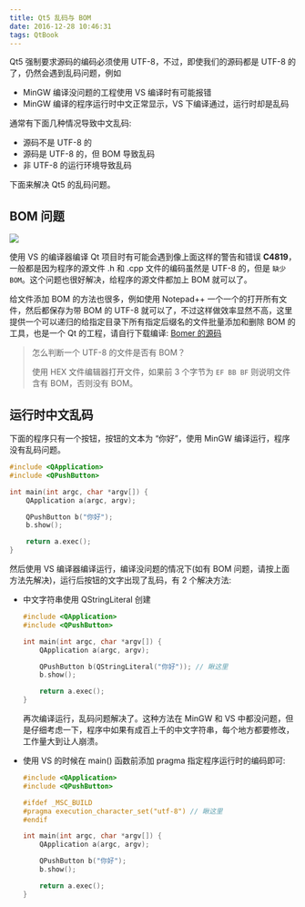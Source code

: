 ```yaml
---
title: Qt5 乱码与 BOM
date: 2016-12-28 10:46:31
tags: QtBook
---
```


Qt5 强制要求源码的编码必须使用 UTF-8，不过，即使我们的源码都是 UTF-8 的了，仍然会遇到乱码问题，例如

* MinGW 编译没问题的工程使用 VS 编译时有可能报错
* MinGW 编译的程序运行时中文正常显示，VS 下编译通过，运行时却是乱码

通常有下面几种情况导致中文乱码:

* 源码不是 UTF-8 的
* 源码是 UTF-8 的，但 BOM 导致乱码
* 非 UTF-8 的运行环境导致乱码

下面来解决 Qt5 的乱码问题。<!--more-->

## BOM 问题

![](/img/qt/BOM.png)

使用 VS 的编译器编译 Qt 项目时有可能会遇到像上面这样的警告和错误 **C4819**，一般都是因为程序的源文件 .h 和 .cpp 文件的编码虽然是 UTF-8 的，但是 `缺少 BOM`。这个问题也很好解决，给程序的源文件都加上 BOM 就可以了。

给文件添加 BOM 的方法也很多，例如使用 Notepad++ 一个一个的打开所有文件，然后都保存为带 BOM 的 UTF-8 就可以了，不过这样做效率显然不高，这里提供一个可以递归的给指定目录下所有指定后缀名的文件批量添加和删除 BOM 的工具，也是一个 Qt 的工程，请自行下载编译: [Bomer 的源码](/download/Bomer.7z)

> 怎么判断一个 UTF-8 的文件是否有 BOM？
>
> 使用 HEX 文件编辑器打开文件，如果前 3 个字节为 `EF BB BF` 则说明文件含有 BOM，否则没有 BOM。

## 运行时中文乱码

下面的程序只有一个按钮，按钮的文本为 “你好”，使用 MinGW 编译运行，程序没有乱码问题。

```cpp
#include <QApplication>
#include <QPushButton>

int main(int argc, char *argv[]) {
    QApplication a(argc, argv);

    QPushButton b("你好");
    b.show();

    return a.exec();
}
```

然后使用 VS 编译器编译运行，编译没问题的情况下(如有 BOM 问题，请按上面方法先解决)，运行后按钮的文字出现了乱码，有 2 个解决方法:

* 中文字符串使用 QStringLiteral 创建

  ```cpp
  #include <QApplication>
  #include <QPushButton>

  int main(int argc, char *argv[]) {
      QApplication a(argc, argv);

      QPushButton b(QStringLiteral("你好")); // 瞅这里
      b.show();

      return a.exec();
  }
  ```

  再次编译运行，乱码问题解决了。这种方法在 MinGW 和 VS 中都没问题，但是仔细考虑一下，程序中如果有成百上千的中文字符串，每个地方都要修改，工作量大到让人崩溃。

* 使用 VS 的时候在 main() 函数前添加 pragma 指定程序运行时的编码即可: 

  ```cpp
  #include <QApplication>
  #include <QPushButton>

  #ifdef _MSC_BUILD
  #pragma execution_character_set("utf-8") // 瞅这里
  #endif

  int main(int argc, char *argv[]) {
      QApplication a(argc, argv);

      QPushButton b("你好");
      b.show();

      return a.exec();
  }
  ```
